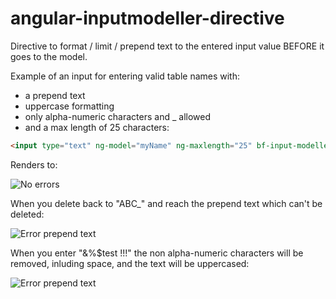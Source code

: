 angular-inputmodeller-directive
===============================

Directive to format / limit / prepend text to the entered input value BEFORE it goes to the model.

Example of an input for entering valid table names with:
* a prepend text
* uppercase formatting
* only alpha-numeric characters and _ allowed
* and a max length of 25 characters:
```html
<input type="text" ng-model="myName" ng-maxlength="25" bf-input-modeller bf-prepend-text="ABC_" bf-prevent-space="true" bf-upper-case="true" bf-alpha-underscore="true" ng-trim="false" id="txtName" class="form-control" placeholder="Name" />
```

Renders to:

![No errors](http://www.bitflower.net/keeponline/bfInputModeller_render.png)

When you delete back to "ABC_" and reach the prepend text which can't be deleted:

![Error prepend text](http://www.bitflower.net/keeponline/bfInputModeller_render_red1.png)

When you enter "&%$test   !!!" the non alpha-numeric characters will be removed, inluding space, and the text will be uppercased:

![Error prepend text](http://www.bitflower.net/keeponline/bfInputModeller_render_blue1.png)
